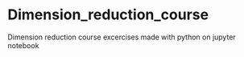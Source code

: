 # Dimension_reduction_course

Dimension reduction course excercises made with python on jupyter notebook
